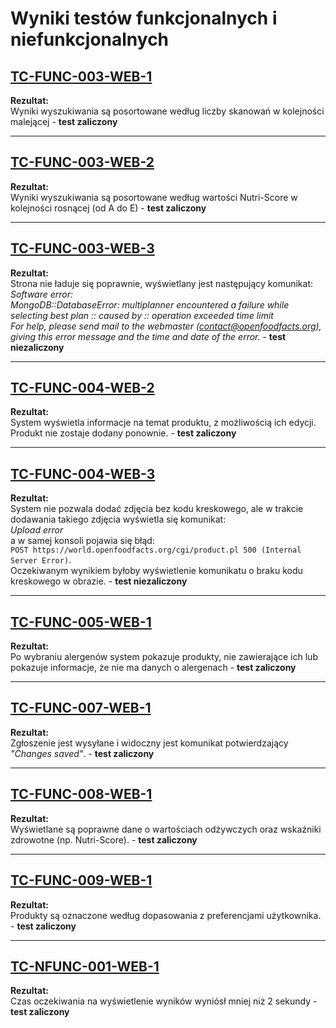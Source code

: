 # Wyniki testów funkcjonalnych i niefunkcjonalnych

## [TC-FUNC-003-WEB-1](https://github.com/TO-perelki/testowanie/blob/main/LOW-LEVEL-TEST/LOW-LEVEL-TEST-WEB.md#tc-func-003-web-1)
**Rezultat:**  
Wyniki wyszukiwania są posortowane według liczby skanowań w kolejności malejącej - **test zaliczony**

---

## [TC-FUNC-003-WEB-2](https://github.com/TO-perelki/testowanie/blob/main/LOW-LEVEL-TEST/LOW-LEVEL-TEST-WEB.md#tc-func-003-web-2)
**Rezultat:**  
Wyniki wyszukiwania są posortowane według wartości Nutri-Score w kolejności rosnącej (od A do E) - **test zaliczony**

---

## [TC-FUNC-003-WEB-3](https://github.com/TO-perelki/testowanie/blob/main/LOW-LEVEL-TEST/LOW-LEVEL-TEST-WEB.md#tc-func-003-web-3)
**Rezultat:**  
Strona nie ładuje się poprawnie, wyświetlany jest następujący komunikat:  
*Software error:  
MongoDB::DatabaseError: multiplanner encountered a failure while selecting best plan :: caused by :: operation exceeded time limit  
For help, please send mail to the webmaster (contact@openfoodfacts.org), giving this error message and the time and date of the error.* - **test niezaliczony**

---

## [TC-FUNC-004-WEB-2](https://github.com/TO-perelki/testowanie/blob/main/LOW-LEVEL-TEST/LOW-LEVEL-TEST-WEB.md#tc-func-004-web-2)
**Rezultat:**  
System wyświetla informacje na temat produktu, z możliwością ich edycji.  
Produkt nie zostaje dodany ponownie. - **test zaliczony**

---

## [TC-FUNC-004-WEB-3](https://github.com/TO-perelki/testowanie/blob/main/LOW-LEVEL-TEST/LOW-LEVEL-TEST-WEB.md#tc-func-004-web-3)
**Rezultat:**  
System nie pozwala dodać zdjęcia bez kodu kreskowego, ale w trakcie dodawania takiego zdjęcia wyświetla się komunikat:  
*Upload error*  
a w samej konsoli pojawia się błąd:  
`POST https://world.openfoodfacts.org/cgi/product.pl 500 (Internal Server Error)`.  
Oczekiwanym wynikiem byłoby wyświetlenie komunikatu o braku kodu kreskowego w obrazie.  - **test niezaliczony**

---

## [TC-FUNC-005-WEB-1](https://github.com/TO-perelki/testowanie/blob/main/LOW-LEVEL-TEST/LOW-LEVEL-TEST-WEB.md#tc-func-005-web-1)
**Rezultat:**  
Po wybraniu alergenów system pokazuje produkty, nie zawierające ich lub pokazuje informacje, że nie ma danych o alergenach - **test zaliczony**

---

## [TC-FUNC-007-WEB-1](https://github.com/TO-perelki/testowanie/blob/main/LOW-LEVEL-TEST/LOW-LEVEL-TEST-WEB.md#tc-func-007-web-1)
**Rezultat:**  
Zgłoszenie jest wysyłane i widoczny jest komunikat potwierdzający *"Changes saved"*. - **test zaliczony**

---

## [TC-FUNC-008-WEB-1](https://github.com/TO-perelki/testowanie/blob/main/LOW-LEVEL-TEST/LOW-LEVEL-TEST-WEB.md#tc-func-008-web-1)
**Rezultat:**  
Wyświetlane są poprawne dane o wartościach odżywczych oraz wskaźniki zdrowotne (np. Nutri-Score). - **test zaliczony**

---

## [TC-FUNC-009-WEB-1](https://github.com/TO-perelki/testowanie/blob/main/LOW-LEVEL-TEST/LOW-LEVEL-TEST-WEB.md#tc-func-009-web-1)
**Rezultat:**  
Produkty są oznaczone według dopasowania z preferencjami użytkownika. - **test zaliczony**

---

## [TC-NFUNC-001-WEB-1](https://github.com/TO-perelki/testowanie/blob/main/LOW-LEVEL-TEST/LOW-LEVEL-TEST-WEB.md#tc-nfunc-001-web-1)
**Rezultat:**  
Czas oczekiwania na wyświetlenie wyników wyniósł mniej niż 2 sekundy - **test zaliczony**

